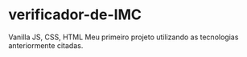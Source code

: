 # verificador-de-IMC
Vanilla JS, CSS, HTML
Meu primeiro projeto utilizando as tecnologias anteriormente citadas.
